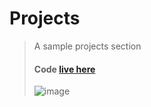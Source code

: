 # Projects
> A sample projects section
> #### Code [live here](https://play.tailwindcss.com/Dofav74UeD?layout=preview)
> ![image](https://user-images.githubusercontent.com/76241066/223194138-e11c7f08-099f-4db6-9735-44ef91afc506.png)
